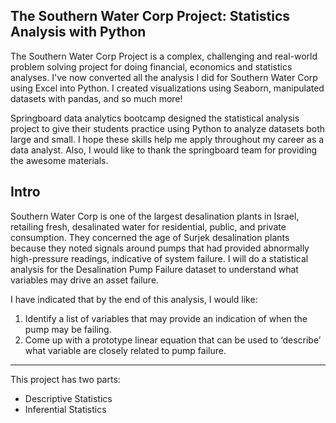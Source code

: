 **The Southern Water Corp Project: Statistics Analysis with Python**
---
The Southern Water Corp Project is a complex, challenging and real-world problem solving  project for doing financial, economics and statistics analyses. I've now converted all the analysis I did for Southern Water Corp using Excel into Python. I created visualizations using Seaborn, manipulated datasets with pandas, and so much more! 

Springboard data analytics bootcamp designed the statistical analysis project to give their students practice using Python to analyze datasets both large and small. I hope these skills help me apply throughout my career as a data analyst. Also, I would like to thank the springboard team for providing the awesome materials. 

**Intro**
---
Southern Water	Corp is	one of the largest desalination plants in Israel, retailing fresh, desalinated water for residential, public, and private consumption. They concerned the age of Surjek desalination plants because they noted signals around pumps that had provided abnormally high-pressure readings, indicative of system failure. I will do a statistical analysis for the Desalination Pump Failure dataset to understand what variables may drive an asset failure. 

I have indicated that by the end of this analysis, I would like:
   1. Identify a list of variables that may provide an indication of when the	pump may be failing. 
   2. Come up with a prototype linear equation that can be	 used to ‘describe’ what	variable are closely related	to pump failure.
---
This project has two parts:
- Descriptive Statistics
- Inferential Statistics
